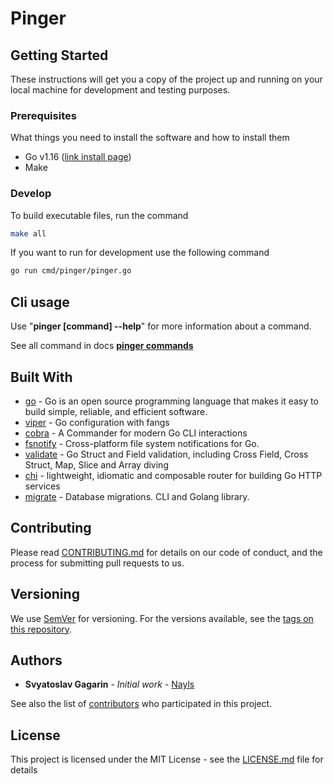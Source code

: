 <!--
Title: Pinger
Description: Web application for monitoring responses from services (http/https, ping, etc)
Author: Svyatoslav Gagarin (Nayls)
-->

# Pinger


## Getting Started

These instructions will get you a copy of the project up and running on your local machine for development and testing purposes.

### Prerequisites

What things you need to install the software and how to install them

* Go v1.16 ([link install page](https://golang.org/doc/install))
* Make

### Develop

To build executable files, run the command 

```bash
make all
```

If you want to run for development use the following command 

```bash
go run cmd/pinger/pinger.go
```

## Cli usage

Use "**pinger [command] --help**" for more information about a command.

See all command in docs [**pinger commands**](docs/cli/pinger.md)

## Built With

* [go](https://golang.org/) - Go is an open source programming language that makes it easy to build simple, reliable, and efficient software.
* [viper](https://github.com/spf13/viper) - Go configuration with fangs 
* [cobra](https://github.com/spf13/cobra) - A Commander for modern Go CLI interactions 
* [fsnotify](https://github.com/fsnotify/fsnotify) - Cross-platform file system notifications for Go. 
* [validate](https://github.com/go-playground/validator) - Go Struct and Field validation, including Cross Field, Cross Struct, Map, Slice and Array diving 
* [chi](https://github.com/go-chi/chi) - lightweight, idiomatic and composable router for building Go HTTP services 
* [migrate](https://github.com/golang-migrate/migrate) - Database migrations. CLI and Golang library. 

## Contributing

Please read [CONTRIBUTING.md](CONTRIBUTING.md) for details on our code of conduct, and the process for submitting pull requests to us.

## Versioning

We use [SemVer](http://semver.org/) for versioning. For the versions available, see the [tags on this repository](https://github.com/nayls-cloud/notify/tags).

## Authors

* **Svyatoslav Gagarin** - *Initial work* - [Nayls](https://github.com/Nayls)

See also the list of [contributors](https://github.com/nayls-cloud/notify/graphs/contributors) who participated in this project.

## License

This project is licensed under the MIT License - see the [LICENSE.md](LICENSE.md) file for details
